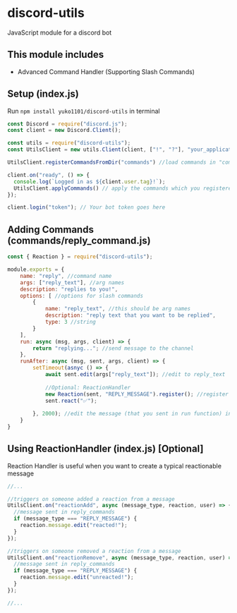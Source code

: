 # discord-utils
JavaScript module for a discord bot

## This module includes
 - Advanced Command Handler (Supporting Slash Commands)

## Setup (index.js)
Run `npm install yuko1101/discord-utils` in terminal

``` js
const Discord = require("discord.js");
const client = new Discord.Client();

const utils = require("discord-utils");
const UtilsClient = new utils.Client(client, ["!", "?"], "your_application_id") // (bot_client, prefixes, application_id)

UtilsClient.registerCommandsFromDir("commands") //load commands in "commands" folder

client.on("ready", () => {
  console.log(`Logged in as ${client.user.tag}!`);
  UtilsClient.applyCommands() // apply the commands which you registered
});

client.login("token"); // Your bot token goes here
```
## Adding Commands (commands/reply_command.js)

``` js
const { Reaction } = require("discord-utils");

module.exports = {
    name: "reply", //command name
    args: ["reply_text"], //arg names
    description: "replies to you!",
    options: [ //options for slash commands
        {
            name: "reply_text", //this should be arg names
            description: "reply text that you want to be replied", 
            type: 3 //string
        }
    ],
    run: async (msg, args, client) => {
        return "replying..."; //send message to the channel
    },
    runAfter: async (msg, sent, args, client) => {
        setTimeout(asnyc () => {
            await sent.edit(args["reply_text"]); //edit to reply_text
            
            //Optional: ReactionHandler
            new Reaction(sent, "REPLY_MESSAGE").register(); //register sent message as a reactionable message, message type = "REPLY_MESSAGE"
            sent.react("✅");
            
        }, 2000); //edit the message (that you sent in run function) in 2sec
    }
}
```

## Using ReactionHandler (index.js) [Optional]
Reaction Handler is useful when you want to create
a typical reactionable message

```js
//...

//triggers on someone added a reaction from a message
UtilsClient.on("reactionAdd", async (message_type, reaction, user) => {
  //message sent in reply_commands
  if (message_type === "REPLY_MESSAGE") {
    reaction.message.edit("reacted!");
  }
});

//triggers on someone removed a reaction from a message
UtilsClient.on("reactionRemove", async (message_type, reaction, user) => {
  //message sent in reply_commands
  if (message_type === "REPLY_MESSAGE") {
    reaction.message.edit("unreacted!");
  }
});

//...
